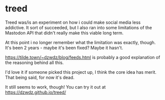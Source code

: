 # treed
Treed was/is an experiment on how i could make social media less addictive.
It sort of succeeded, but I also ran into some limitations of the Mastodon API that didn't really make this viable long term.

At this point i no longer remember what the limitation was exactly, though.
It's been 2 years - maybe it's been fixed? Maybe it hasn't.

https://tilde.town/~dzwdz/blog/feeds.html is probably a good explanation of the reasoning behind all this.

I'd love it if someone picked this project up, I think the core idea has merit.
That being said, for now it's dead.

It still seems to work, though!
You can try it out at https://dzwdz.github.io/treed/
